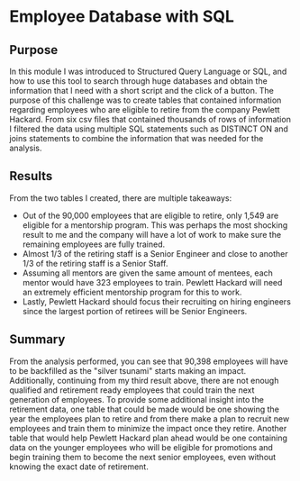 # Employee Database with SQL
## Purpose
In this module I was introduced to Structured Query Language or SQL, and how to use this tool to search through huge databases and obtain the information that I need with a short script and the click of a button. The purpose of this challenge was to create tables that contained information regarding employees who are eligible to retire from the company Pewlett Hackard. From six csv files that contained thousands of rows of information I filtered the data using multiple SQL statements such as DISTINCT ON and joins statements to combine the information that was needed for the analysis.

## Results
From the two tables I created, there are multiple takeaways:
- Out of the 90,000 employees that are eligible to retire, only 1,549 are eligible for a mentorship program. This was perhaps the most shocking result to me and the company will have a lot of work to make sure the remaining employees are fully trained.
- Almost 1/3 of the retiring staff is a Senior Engineer and close to another 1/3 of the retiring staff is a Senior Staff.
- Assuming all mentors are given the same amount of mentees, each mentor would have 323 employees to train. Pewlett Hackard will need an extremely efficient mentorship program for this to work.
- Lastly, Pewlett Hackard should focus their recruiting on hiring engineers since the largest portion of retirees will be Senior Engineers.

## Summary
From the analysis performed, you can see that 90,398 employees will have to be backfilled as the "silver tsunami" starts making an impact. Additionally, continuing from my third result above, there are not enough qualified and retirement ready employees that could train the next generation of employees. 
To provide some additional insight into the retirement data, one table that could be made would be one showing the year the employees plan to retire and from there make a plan to recruit new employees and train them to minimize the impact once they retire. Another table that would help Pewlett Hackard plan ahead would be one containing data on the younger employees who will be eligible for promotions and begin training them to become the next senior employees, even without knowing the exact date of retirement.
